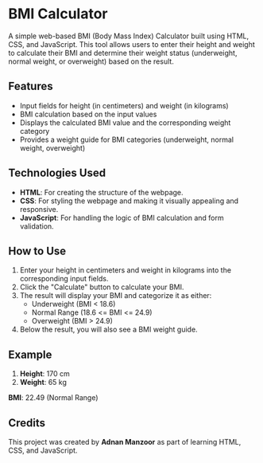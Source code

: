 # BMI Calculator

A simple web-based BMI (Body Mass Index) Calculator built using HTML, CSS, and JavaScript. This tool allows users to enter their height and weight to calculate their BMI and determine their weight status (underweight, normal weight, or overweight) based on the result.

## Features

- Input fields for height (in centimeters) and weight (in kilograms)
- BMI calculation based on the input values
- Displays the calculated BMI value and the corresponding weight category
- Provides a weight guide for BMI categories (underweight, normal weight, overweight)

## Technologies Used

- **HTML**: For creating the structure of the webpage.
- **CSS**: For styling the webpage and making it visually appealing and responsive.
- **JavaScript**: For handling the logic of BMI calculation and form validation.

## How to Use

1. Enter your height in centimeters and weight in kilograms into the corresponding input fields.
2. Click the "Calculate" button to calculate your BMI.
3. The result will display your BMI and categorize it as either:
   - Underweight (BMI < 18.6)
   - Normal Range (18.6 <= BMI <= 24.9)
   - Overweight (BMI > 24.9)
4. Below the result, you will also see a BMI weight guide.

## Example

1. **Height**: 170 cm
2. **Weight**: 65 kg

**BMI**: 22.49 (Normal Range)

## Credits

This project was created by **Adnan Manzoor** as part of learning HTML, CSS, and JavaScript.
